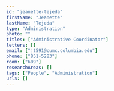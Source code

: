 ```yaml
---
id: "jeanette-tejeda"
firstName: "Jeanette"
lastName: "Tejeda"
type: "Administration"
photo: ""
titles: ["Administrative Coordinator"]
letters: []
email: ["jt591@cumc.columbia.edu"]
phone: ["851-5283"]
room: ["609"]
researchAreas: []
tags: ["People", "Administration"]
urls: []
---
```


